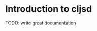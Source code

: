 # Introduction to cljsd

TODO: write [great documentation](http://jacobian.org/writing/what-to-write/)
